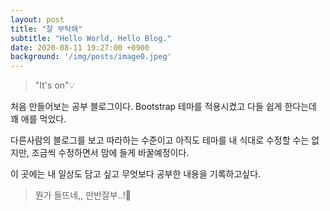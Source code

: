 ```yaml
---
layout: post
title: "잘 부탁해"
subtitle: "Hello World, Hello Blog."
date: 2020-08-11 19:27:00 +0900
background: '/img/posts/image0.jpeg'
---
```


> "It's on"💡

처음 만들어보는 공부 블로그이다. Bootstrap 테마를 적용시켰고 다들 쉽게 한다는데 꽤 애를 먹었다. 

다른사람의 블로그를 보고 따라하는 수준이고 아직도 테마를 내 식대로 수정할 수는 없지만, 조금씩 수정하면서 맘에 들게 바꿀예정이다. 

이 곳에는 내 일상도 담고 싶고 무엇보다 공부한 내용을 기록하고싶다.

> 뭔가 들뜨네,, 만반잘부..!🙏


